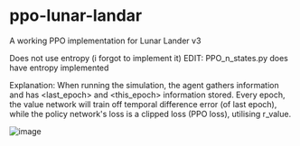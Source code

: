# ppo-lunar-landar
A working PPO implementation for Lunar Lander v3

Does not use entropy (i forgot to implement it)
EDIT: PPO_n_states.py does have entropy implemented

Explanation:
When running the simulation, the agent gathers information and has <last_epoch> and <this_epoch> information stored. Every epoch, the value network will train off temporal difference error (of last epoch), while the policy network's loss is a clipped loss (PPO loss), utilising r_value.

![image](https://github.com/user-attachments/assets/a39338c3-05ca-4766-935e-fc5aaa23e7db)
